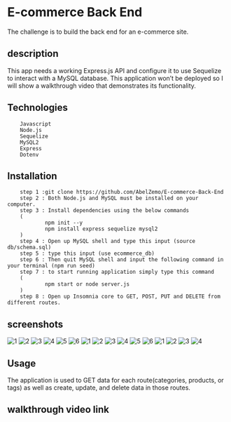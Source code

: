 # E-commerce Back End 
The challenge is to build the back end for an e-commerce site.

## description
This app needs a working Express.js API and configure it to use Sequelize to interact with a MySQL database. This application won’t be deployed so I will show a walkthrough video that demonstrates its functionality.
## Technologies
        Javascript
        Node.js
        Sequelize
        MySQL2
        Express
        Dotenv
## Installation
        step 1 :git clone https://github.com/AbelZemo/E-commerce-Back-End 
        step 2 : Both Node.js and MySQL must be installed on your computer.
        step 3 : Install dependencies using the below commands
        ( 
                npm init --y
                npm install express sequelize mysql2
        )
        step 4 : Open up MySQL shell and type this input (source db/schema.sql)
        step 5 : type this input (use ecommerce_db)
        step 6 : Then quit MySQL shell and input the following command in your terminal (npm run seed)
        step 7 : to start running application simply type this command 
        (
                npm start or node server.js
        )
        step 8 : Open up Insomnia core to GET, POST, PUT and DELETE from different routes.

## screenshots

![1](screenshots/1.png)
![2](screenshots/2.png)
![3](screenshots/3.png)
![4](screenshots/4.png)
![5](screenshots/5.png)
![6](screenshots/6.png)
![1](screenshots/7.png)
![2](screenshots/8.png)
![3](screenshots/9.png)
![4](screenshots/10.png)
![5](screenshots/11.png)
![6](screenshots/12.png)
![1](screenshots/13.png)
![2](screenshots/14.png)
![3](screenshots/15.png)
![4](screenshots/16.png)


## Usage
The application is used to GET data for each route(categories, products, or tags) as well as create, update, and delete data in those routes.


## walkthrough video link




